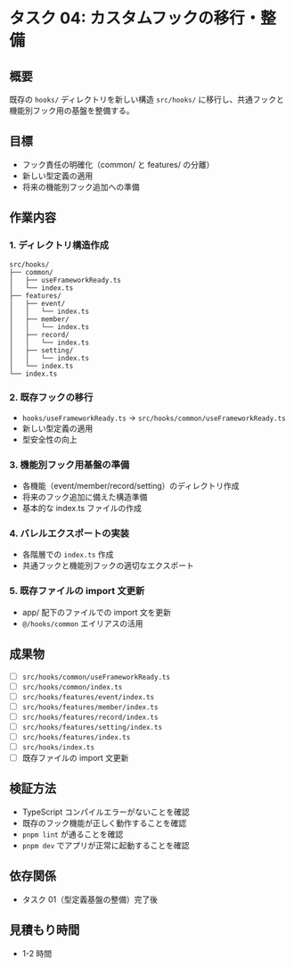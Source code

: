 # タスク 04: カスタムフックの移行・整備

## 概要

既存の `hooks/` ディレクトリを新しい構造 `src/hooks/` に移行し、共通フックと機能別フック用の基盤を整備する。

## 目標

- フック責任の明確化（common/ と features/ の分離）
- 新しい型定義の適用
- 将来の機能別フック追加への準備

## 作業内容

### 1. ディレクトリ構造作成

```
src/hooks/
├── common/
│   ├── useFrameworkReady.ts
│   └── index.ts
├── features/
│   ├── event/
│   │   └── index.ts
│   ├── member/
│   │   └── index.ts
│   ├── record/
│   │   └── index.ts
│   ├── setting/
│   │   └── index.ts
│   └── index.ts
└── index.ts
```

### 2. 既存フックの移行

- `hooks/useFrameworkReady.ts` → `src/hooks/common/useFrameworkReady.ts`
- 新しい型定義の適用
- 型安全性の向上

### 3. 機能別フック用基盤の準備

- 各機能（event/member/record/setting）のディレクトリ作成
- 将来のフック追加に備えた構造準備
- 基本的な index.ts ファイルの作成

### 4. バレルエクスポートの実装

- 各階層での `index.ts` 作成
- 共通フックと機能別フックの適切なエクスポート

### 5. 既存ファイルの import 文更新

- app/ 配下のファイルでの import 文を更新
- `@/hooks/common` エイリアスの活用

## 成果物

- [ ] `src/hooks/common/useFrameworkReady.ts`
- [ ] `src/hooks/common/index.ts`
- [ ] `src/hooks/features/event/index.ts`
- [ ] `src/hooks/features/member/index.ts`
- [ ] `src/hooks/features/record/index.ts`
- [ ] `src/hooks/features/setting/index.ts`
- [ ] `src/hooks/features/index.ts`
- [ ] `src/hooks/index.ts`
- [ ] 既存ファイルの import 文更新

## 検証方法

- TypeScript コンパイルエラーがないことを確認
- 既存のフック機能が正しく動作することを確認
- `pnpm lint` が通ることを確認
- `pnpm dev` でアプリが正常に起動することを確認

## 依存関係

- タスク 01（型定義基盤の整備）完了後

## 見積もり時間

- 1-2 時間
